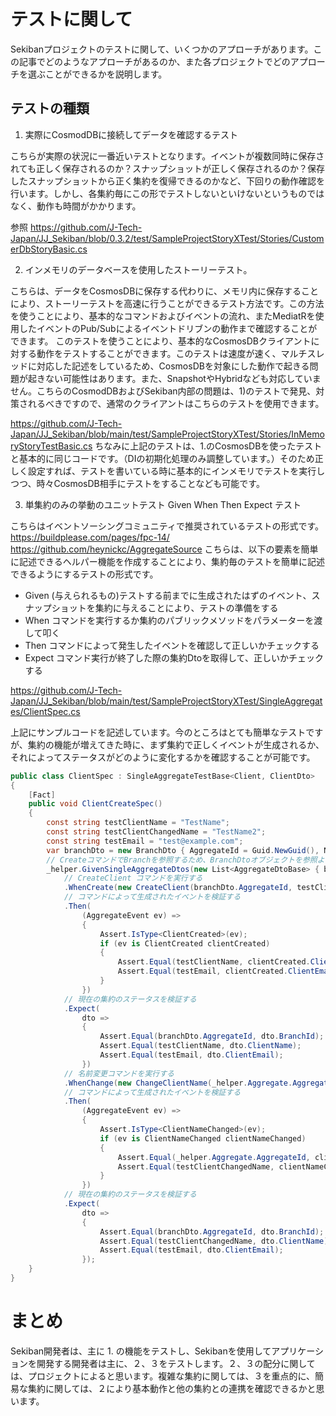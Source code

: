 # テストに関して

Sekibanプロジェクトのテストに関して、いくつかのアプローチがあります。この記事でどのようなアプローチがあるのか、また各プロジェクトでどのアプローチを選ぶことができるかを説明します。

## テストの種類

1. 実際にCosmodDBに接続してデータを確認するテスト

こちらが実際の状況に一番近いテストとなります。イベントが複数同時に保存されても正しく保存されるのか？スナップショットが正しく保存されるのか？保存したスナップショットから正く集約を復帰できるのかなど、下回りの動作確認を行います。しかし、各集約毎にこの形でテストしないといけないというものではなく、動作も時間がかかります。

参照
https://github.com/J-Tech-Japan/JJ_Sekiban/blob/0.3.2/test/SampleProjectStoryXTest/Stories/CustomerDbStoryBasic.cs


2. インメモリのデータベースを使用したストーリーテスト。

こちらは、データをCosmosDBに保存する代わりに、メモリ内に保存することにより、ストーリーテストを高速に行うことができるテスト方法です。この方法を使うことにより、基本的なコマンドおよびイベントの流れ、またMediatRを使用したイベントのPub/Subによるイベントドリブンの動作まで確認することができます。
このテストを使うことにより、基本的なCosmosDBクライアントに対する動作をテストすることができます。このテストは速度が速く、マルチスレッドに対応した記述をしているため、CosmosDBを対象にした動作で起きる問題が起きない可能性はあります。また、SnapshotやHybridなども対応していません。こちらのCosmodDBおよびSekiban内部の問題は、1)のテストで発見、対策されるべきですので、通常のクライアントはこちらのテストを使用できます。

https://github.com/J-Tech-Japan/JJ_Sekiban/blob/main/test/SampleProjectStoryXTest/Stories/InMemoryStoryTestBasic.cs
ちなみに上記のテストは、1.のCosmosDBを使ったテストと基本的に同じコードです。（DIの初期化処理のみ調整しています。）そのため正しく設定すれば、テストを書いている時に基本的にインメモリでテストを実行しつつ、時々CosmosDB相手にテストをすることなども可能です。

3. 単集約のみの挙動のユニットテスト Given When Then Expect テスト

こちらはイベントソーシングコミュニティで推奨されているテストの形式です。
https://buildplease.com/pages/fpc-14/
https://github.com/heynickc/AggregateSource
こちらは、以下の要素を簡単に記述できるヘルパー機能を作成することにより、集約毎のテストを簡単に記述できるようにするテストの形式です。
- Given (与えられるもの)テストする前までに生成されたはずのイベント、スナップショットを集約に与えることにより、テストの準備をする
- When コマンドを実行するか集約のパブリックメソッドをパラメーターを渡して叩く
- Then コマンドによって発生したイベントを確認して正しいかチェックする
- Expect コマンド実行が終了した際の集約Dtoを取得して、正しいかチェックする

https://github.com/J-Tech-Japan/JJ_Sekiban/blob/main/test/SampleProjectStoryXTest/SingleAggregates/ClientSpec.cs

上記にサンプルコードを記述しています。今のところはとても簡単なテストですが、集約の機能が増えてきた時に、まず集約で正しくイベントが生成されるか、それによってステータスがどのように変化するかを確認することが可能です。

```aggregateTest.cs
public class ClientSpec : SingleAggregateTestBase<Client, ClientDto>
{
    [Fact]
    public void ClientCreateSpec()
    {
        const string testClientName = "TestName";
        const string testClientChangedName = "TestName2";
        const string testEmail = "test@example.com";
        var branchDto = new BranchDto { AggregateId = Guid.NewGuid(), Name = "TEST", Version = 1 };
        // CreateコマンドでBranchを参照するため、BranchDtoオブジェクトを参照ように渡す
        _helper.GivenSingleAggregateDtos(new List<AggregateDtoBase> { branchDto })
            // CreateClient コマンドを実行する
            .WhenCreate(new CreateClient(branchDto.AggregateId, testClientName, testEmail))
            // コマンドによって生成されたイベントを検証する
            .Then(
                (AggregateEvent ev) =>
                {
                    Assert.IsType<ClientCreated>(ev);
                    if (ev is ClientCreated clientCreated)
                    {
                        Assert.Equal(testClientName, clientCreated.ClientName);
                        Assert.Equal(testEmail, clientCreated.ClientEmail);
                    }
                })
            // 現在の集約のステータスを検証する
            .Expect(
                dto =>
                {
                    Assert.Equal(branchDto.AggregateId, dto.BranchId);
                    Assert.Equal(testClientName, dto.ClientName);
                    Assert.Equal(testEmail, dto.ClientEmail);
                })
            // 名前変更コマンドを実行する
            .WhenChange(new ChangeClientName(_helper.Aggregate.AggregateId, testClientChangedName) { ReferenceVersion = _helper.Aggregate.Version })
            // コマンドによって生成されたイベントを検証する
            .Then(
                (AggregateEvent ev) =>
                {
                    Assert.IsType<ClientNameChanged>(ev);
                    if (ev is ClientNameChanged clientNameChanged)
                    {
                        Assert.Equal(_helper.Aggregate.AggregateId, clientNameChanged.ClientId);
                        Assert.Equal(testClientChangedName, clientNameChanged.ClientName);
                    }
                })
            // 現在の集約のステータスを検証する
            .Expect(
                dto =>
                {
                    Assert.Equal(branchDto.AggregateId, dto.BranchId);
                    Assert.Equal(testClientChangedName, dto.ClientName);
                    Assert.Equal(testEmail, dto.ClientEmail);
                });
    }
}
```

# まとめ
Sekiban開発者は、主に 1. の機能をテストし、Sekibanを使用してアプリケーションを開発する開発者は主に、２、３をテストします。２、３の配分に関しては、プロジェクトによると思います。複雑な集約に関しては、３を重点的に、簡易な集約に関しては、２により基本動作と他の集約との連携を確認できるかと思います。



